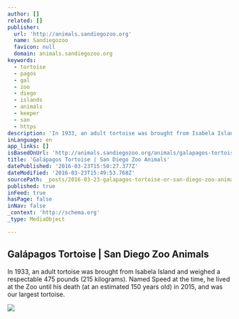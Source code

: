 ```yaml
---
author: []
related: []
publisher:
  url: 'http://animals.sandiegozoo.org'
  name: Sandiegozoo
  favicon: null
  domain: animals.sandiegozoo.org
keywords:
  - tortoise
  - pagos
  - gal
  - zoo
  - diego
  - islands
  - animals
  - keeper
  - san
  - https
description: 'In 1933, an adult tortoise was brought from Isabela Island and weighed a respectable 475 pounds (215 kilograms). Named Speed at the time, he lived at the Zoo until his death (at an estimated 150 years old) in 2015, and was our largest tortoise.'
inLanguage: en
app_links: []
isBasedOnUrl: 'http://animals.sandiegozoo.org/animals/galapagos-tortoise'
title: 'Galápagos Tortoise | San Diego Zoo Animals'
datePublished: '2016-03-23T15:50:27.377Z'
dateModified: '2016-03-23T15:49:53.768Z'
sourcePath: _posts/2016-03-23-galapagos-tortoise-or-san-diego-zoo-animals.md
published: true
inFeed: true
hasPage: false
inNav: false
_context: 'http://schema.org'
_type: MediaObject

---
```

<article style=""><h1>Galápagos Tortoise | San Diego Zoo Animals</h1><p>In 1933, an adult tortoise was brought from Isabela Island and weighed a respectable 475 pounds (215 kilograms). Named Speed at the time, he lived at the Zoo until his death (at an estimated 150 years old) in 2015, and was our largest tortoise.</p><img src="http://animals.sandiegozoo.org/sites/default/files/juicebox_slides/tortoise_galapagos_neck_02.jpg" /></article>